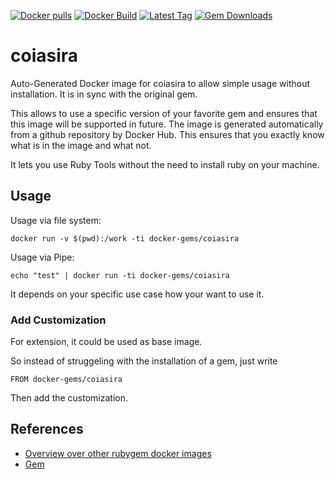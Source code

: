 [![Docker pulls](https://img.shields.io/docker/pulls/rubygem/coiasira.svg)](https://hub.docker.com/r/rubygem/coiasira/)
[![Docker Build](https://img.shields.io/docker/automated/rubygem/coiasira.svg)](https://hub.docker.com/r/rubygem/coiasira/)
[![Latest Tag](https://img.shields.io/github/tag/docker-rubygem/coiasira.svg)](https://hub.docker.com/r/rubygem/coiasira/)
[![Gem Downloads](https://img.shields.io/gem/dt/coiasira.svg)](https://rubygems.org/gems/coiasira/)
# coiasira

Auto-Generated Docker image for coiasira to allow simple usage without installation.
It is in sync with the original gem.

This allows to use a specific version of your favorite gem and ensures that this image will be supported in future.
The image is generated automatically from a github repository by Docker Hub.
This ensures that you exactly know what is in the image and what not.

It lets you use Ruby Tools without the need to install ruby on your machine.

## Usage

Usage via file system:

`docker run -v $(pwd):/work -ti docker-gems/coiasira`

Usage via Pipe:

`echo "test" | docker run -ti docker-gems/coiasira`

It depends on your specific use case how your want to use it.

### Add Customization

For extension, it could be used as base image.

So instead of struggeling with the installation of a gem, just write

`FROM docker-gems/coiasira`

Then add the customization.

## References

 - [Overview over other rubygem docker images](https://github.com/thinkbot/docker-rubygem)
 - [Gem](https://rubygems.org/gems/coiasira/)
